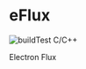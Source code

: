 # eFlux

![buildTest C/C++](https://github.com/ecatanzani/eFlux/workflows/buildTest%20C/C++/badge.svg)

Electron Flux
